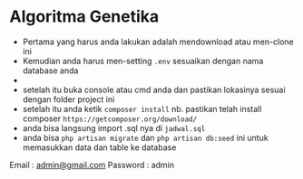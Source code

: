 # Algoritma Genetika

* Pertama yang harus anda lakukan adalah mendownload atau men-clone ini <br>
* Kemudian anda harus men-setting `.env` sesuaikan dengan nama database anda
* 
* setelah itu buka console atau cmd anda dan pastikan lokasinya sesuai dengan folder project ini
* setelah itu anda ketik `composer install` 
	nb. pastikan telah install composer `https://getcomposer.org/download/`
* anda bisa langsung import .sql nya di `jadwal.sql`
* anda bisa `php artisan migrate` dan `php artisan db:seed` ini untuk memasukkan data dan table ke database

Email : admin@gmail.com
Password : admin